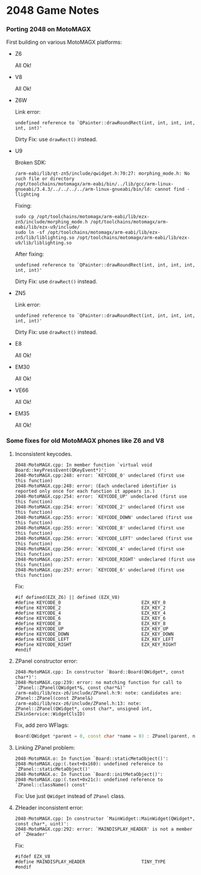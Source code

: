2048 Game Notes
===============

### Porting 2048 on MotoMAGX

First building on various MotoMAGX platforms:

* Z6

    All Ok!

* V8

    All Ok!

* Z6W

    Link error:

    ```
    undefined reference to `QPainter::drawRoundRect(int, int, int, int, int, int)'
    ```

    Dirty Fix: use `drawRect()` instead.

* U9

    Broken SDK:

    ```
    /arm-eabi/lib/qt-zn5/include/qwidget.h:70:27: morphing_mode.h: No such file or directory
    /opt/toolchains/motomagx/arm-eabi/bin/../lib/gcc/arm-linux-gnueabi/3.4.3/../../../../arm-linux-gnueabi/bin/ld: cannot find -llighting
    ```

    Fixing:

    ```
    sudo cp /opt/toolchains/motomagx/arm-eabi/lib/ezx-zn5/include/morphing_mode.h /opt/toolchains/motomagx/arm-eabi/lib/ezx-u9/include/
    sudo ln -sf /opt/toolchains/motomagx/arm-eabi/lib/ezx-zn5/lib/liblighting.so /opt/toolchains/motomagx/arm-eabi/lib/ezx-u9/lib/liblighting.so
    ```

    After fixing:

    ```
    undefined reference to `QPainter::drawRoundRect(int, int, int, int, int, int)'
    ```

    Dirty Fix: use `drawRect()` instead.

* ZN5

    Link error:

    ```
    undefined reference to `QPainter::drawRoundRect(int, int, int, int, int, int)'
    ```

    Dirty Fix: use `drawRect()` instead.

* E8

    All Ok!

* EM30

    All Ok!

* VE66

    All Ok!

* EM35

    All Ok!

### Some fixes for old MotoMAGX phones like Z6 and V8

1. Inconsistent keycodes.

    ```
    2048-MotoMAGX.cpp: In member function `virtual void Board::keyPressEvent(QKeyEvent*)':
    2048-MotoMAGX.cpp:248: error: `KEYCODE_0' undeclared (first use this function)
    2048-MotoMAGX.cpp:248: error: (Each undeclared identifier is reported only once for each function it appears in.)
    2048-MotoMAGX.cpp:254: error: `KEYCODE_UP' undeclared (first use this function)
    2048-MotoMAGX.cpp:254: error: `KEYCODE_2' undeclared (first use this function)
    2048-MotoMAGX.cpp:255: error: `KEYCODE_DOWN' undeclared (first use this function)
    2048-MotoMAGX.cpp:255: error: `KEYCODE_8' undeclared (first use this function)
    2048-MotoMAGX.cpp:256: error: `KEYCODE_LEFT' undeclared (first use this function)
    2048-MotoMAGX.cpp:256: error: `KEYCODE_4' undeclared (first use this function)
    2048-MotoMAGX.cpp:257: error: `KEYCODE_RIGHT' undeclared (first use this function)
    2048-MotoMAGX.cpp:257: error: `KEYCODE_6' undeclared (first use this function)
    ```

    Fix:

    ```
    #if defined(EZX_Z6) || defined (EZX_V8)
    #define KEYCODE_0                              EZX_KEY_0
    #define KEYCODE_2                              EZX_KEY_2
    #define KEYCODE_4                              EZX_KEY_4
    #define KEYCODE_6                              EZX_KEY_6
    #define KEYCODE_8                              EZX_KEY_8
    #define KEYCODE_UP                             EZX_KEY_UP
    #define KEYCODE_DOWN                           EZX_KEY_DOWN
    #define KEYCODE_LEFT                           EZX_KEY_LEFT
    #define KEYCODE_RIGHT                          EZX_KEY_RIGHT
    #endif
    ```

2. ZPanel constructor error:

    ```
    2048-MotoMAGX.cpp: In constructor `Board::Board(QWidget*, const char*)':
    2048-MotoMAGX.cpp:239: error: no matching function for call to `ZPanel::ZPanel(QWidget*&, const char*&)'
    /arm-eabi/lib/ezx-z6/include/ZPanel.h:9: note: candidates are: ZPanel::ZPanel(const ZPanel&)
    /arm-eabi/lib/ezx-z6/include/ZPanel.h:13: note:                 ZPanel::ZPanel(QWidget*, const char*, unsigned int, ZSkinService::WidgetClsID)
    ```

    Fix, add zero WFlags:

    ```cpp
    Board(QWidget *parent = 0, const char *name = 0) : ZPanel(parent, name, /* WFlags */ 0) {
    ```

3. Linking ZPanel problem:

    ```
    2048-MotoMAGX.o: In function `Board::staticMetaObject()':
    2048-MotoMAGX.cpp:(.text+0x160): undefined reference to `ZPanel::staticMetaObject()'
    2048-MotoMAGX.o: In function `Board::initMetaObject()':
    2048-MotoMAGX.cpp:(.text+0x21c): undefined reference to `ZPanel::className() const'
    ```

    Fix: Use just `QWidget` instead of `ZPanel` class.

4. ZHeader inconsistent error:

    ```
    2048-MotoMAGX.cpp: In constructor `MainWidget::MainWidget(QWidget*, const char*, uint)':
    2048-MotoMAGX.cpp:292: error: `MAINDISPLAY_HEADER' is not a member of `ZHeader'
    ```

    Fix:

    ```
    #ifdef EZX_V8
    #define MAINDISPLAY_HEADER                     TINY_TYPE
    #endif
    ```

